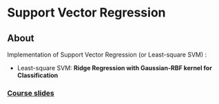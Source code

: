 Support Vector Regression
========

About
--------
Implementation of Support Vector Regression (or Least-square SVM) :
- Least-square SVM: **Ridge Regression with Gaussian-RBF kernel for Classification**

### [**Course slides**](http://www.csie.ntu.edu.tw/~htlin/mooc/doc/206_present.pdf)